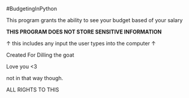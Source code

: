 #BudgetingInPython

This program grants the ability to see your budget based of your salary

**THIS PROGRAM DOES NOT STORE SENSITIVE INFORMATION**

↑ this includes any input the user types into the computer ↑


Created For Dilling the goat 

Love you <3

not in that way though. 

ALL RIGHTS TO THIS 
